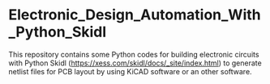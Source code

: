 # Electronic_Design_Automation_With_Python_Skidl
This repository contains some Python codes for building electronic circuits with Python Skidl (https://xess.com/skidl/docs/_site/index.html) to generate netlist files for PCB layout by using KiCAD software or an other software.

